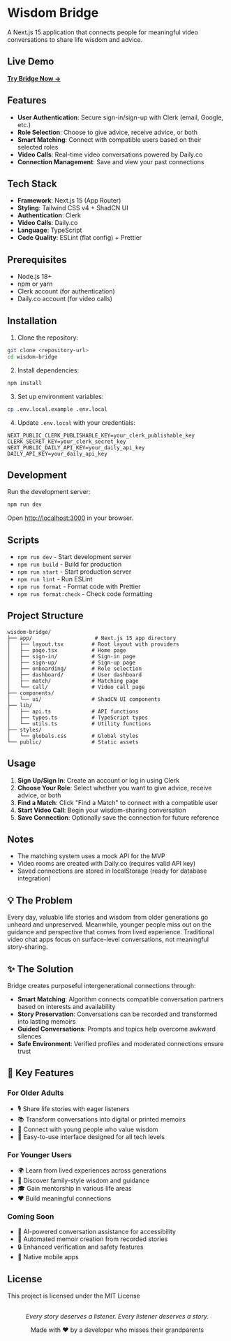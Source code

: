 # Wisdom Bridge

A Next.js 15 application that connects people for meaningful video conversations to share life wisdom and advice.

## Live Demo

**[Try Bridge Now →](https://wisdom-bridge-2025.vercel.app/)**

## Features

- **User Authentication**: Secure sign-in/sign-up with Clerk (email, Google, etc.)
- **Role Selection**: Choose to give advice, receive advice, or both
- **Smart Matching**: Connect with compatible users based on their selected roles
- **Video Calls**: Real-time video conversations powered by Daily.co
- **Connection Management**: Save and view your past connections

## Tech Stack

- **Framework**: Next.js 15 (App Router)
- **Styling**: Tailwind CSS v4 + ShadCN UI
- **Authentication**: Clerk
- **Video Calls**: Daily.co
- **Language**: TypeScript
- **Code Quality**: ESLint (flat config) + Prettier

## Prerequisites

- Node.js 18+
- npm or yarn
- Clerk account (for authentication)
- Daily.co account (for video calls)

## Installation

1. Clone the repository:

```bash
git clone <repository-url>
cd wisdom-bridge
```

2. Install dependencies:

```bash
npm install
```

3. Set up environment variables:

```bash
cp .env.local.example .env.local
```

4. Update `.env.local` with your credentials:

```env
NEXT_PUBLIC_CLERK_PUBLISHABLE_KEY=your_clerk_publishable_key
CLERK_SECRET_KEY=your_clerk_secret_key
NEXT_PUBLIC_DAILY_API_KEY=your_daily_api_key
DAILY_API_KEY=your_daily_api_key
```

## Development

Run the development server:

```bash
npm run dev
```

Open [http://localhost:3000](http://localhost:3000) in your browser.

## Scripts

- `npm run dev` - Start development server
- `npm run build` - Build for production
- `npm run start` - Start production server
- `npm run lint` - Run ESLint
- `npm run format` - Format code with Prettier
- `npm run format:check` - Check code formatting

## Project Structure

```
wisdom-bridge/
├── app/                    # Next.js 15 app directory
│   ├── layout.tsx         # Root layout with providers
│   ├── page.tsx           # Home page
│   ├── sign-in/           # Sign-in page
│   ├── sign-up/           # Sign-up page
│   ├── onboarding/        # Role selection
│   ├── dashboard/         # User dashboard
│   ├── match/             # Matching page
│   └── call/              # Video call page
├── components/
│   └── ui/                # ShadCN UI components
├── lib/
│   ├── api.ts             # API functions
│   ├── types.ts           # TypeScript types
│   └── utils.ts           # Utility functions
├── styles/
│   └── globals.css        # Global styles
└── public/                # Static assets
```

## Usage

1. **Sign Up/Sign In**: Create an account or log in using Clerk
2. **Choose Your Role**: Select whether you want to give advice, receive advice, or both
3. **Find a Match**: Click "Find a Match" to connect with a compatible user
4. **Start Video Call**: Begin your wisdom-sharing conversation
5. **Save Connection**: Optionally save the connection for future reference

## Notes

- The matching system uses a mock API for the MVP
- Video rooms are created with Daily.co (requires valid API key)
- Saved connections are stored in localStorage (ready for database integration)

## 💡 The Problem

Every day, valuable life stories and wisdom from older generations go unheard and unpreserved. Meanwhile, younger people miss out on the guidance and perspective that comes from lived experience. Traditional video chat apps focus on surface-level conversations, not meaningful story-sharing.

## ✨ The Solution

Bridge creates purposeful intergenerational connections through:

- **Smart Matching**: Algorithm connects compatible conversation partners based on interests and availability
- **Story Preservation**: Conversations can be recorded and transformed into lasting memoirs
- **Guided Conversations**: Prompts and topics help overcome awkward silences
- **Safe Environment**: Verified profiles and moderated connections ensure trust

## 🚀 Key Features

### For Older Adults

- 🎙️ Share life stories with eager listeners
- 📚 Transform conversations into digital or printed memoirs
- 🤝 Connect with young people who value wisdom
- 💬 Easy-to-use interface designed for all tech levels

### For Younger Users

- 🌍 Learn from lived experiences across generations
- 📖 Discover family-style wisdom and guidance
- 🎓 Gain mentorship in various life areas
- ❤️ Build meaningful connections

### Coming Soon

- 🤖 AI-powered conversation assistance for accessibility
- 📝 Automated memoir creation from recorded stories
- 🔒 Enhanced verification and safety features
- 📱 Native mobile apps

## License

This project is licensed under the MIT License

##

<p align="center">
  <i>Every story deserves a listener. Every listener deserves a story.</i>
</p>
<p align="center">
  Made with ❤️ by a developer who misses their grandparents
</p>
